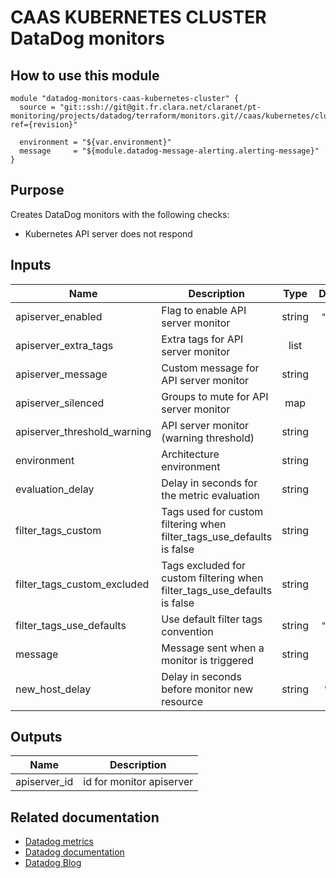 # CAAS KUBERNETES CLUSTER DataDog monitors

## How to use this module

```
module "datadog-monitors-caas-kubernetes-cluster" {
  source = "git::ssh://git@git.fr.clara.net/claranet/pt-monitoring/projects/datadog/terraform/monitors.git//caas/kubernetes/cluster?ref={revision}"

  environment = "${var.environment}"
  message     = "${module.datadog-message-alerting.alerting-message}"
}

```

## Purpose

Creates DataDog monitors with the following checks:

- Kubernetes API server does not respond

## Inputs

| Name | Description | Type | Default | Required |
|------|-------------|:----:|:-----:|:-----:|
| apiserver\_enabled | Flag to enable API server monitor | string | `"true"` | no |
| apiserver\_extra\_tags | Extra tags for API server monitor | list | `[]` | no |
| apiserver\_message | Custom message for API server monitor | string | `""` | no |
| apiserver\_silenced | Groups to mute for API server monitor | map | `{}` | no |
| apiserver\_threshold\_warning | API server monitor (warning threshold) | string | `"3"` | no |
| environment | Architecture environment | string | n/a | yes |
| evaluation\_delay | Delay in seconds for the metric evaluation | string | `"15"` | no |
| filter\_tags\_custom | Tags used for custom filtering when filter_tags_use_defaults is false | string | `"*"` | no |
| filter\_tags\_custom\_excluded | Tags excluded for custom filtering when filter_tags_use_defaults is false | string | `""` | no |
| filter\_tags\_use\_defaults | Use default filter tags convention | string | `"true"` | no |
| message | Message sent when a monitor is triggered | string | n/a | yes |
| new\_host\_delay | Delay in seconds before monitor new resource | string | `"300"` | no |

## Outputs

| Name | Description |
|------|-------------|
| apiserver\_id | id for monitor apiserver |

## Related documentation

* [Datadog metrics](https://docs.datadoghq.com/agent/kubernetes/metrics/)
* [Datadog documentation](https://docs.datadoghq.com/integrations/kubernetes/)
* [Datadog Blog](https://www.datadoghq.com/blog/monitor-kubernetes-docker/)
